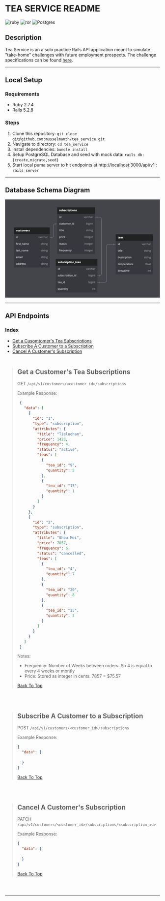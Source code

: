 # TEA SERVICE README

![ruby](https://img.shields.io/badge/Ruby-CC342D?style=for-the-badge&logo=ruby&logoColor=white) ![ror](https://img.shields.io/badge/Ruby_on_Rails-CC0000?style=for-the-badge&logo=ruby-on-rails&logoColor=white) ![Postgres](https://img.shields.io/badge/postgres-%23316192.svg?style=for-the-badge&logo=postgresql&logoColor=white)

## Description

Tea Service is an a solo practice Rails API application meant to simulate "take-home" challenges with future employment prospects. The challenge specifications can be found [here](https://mod4.turing.edu/projects/take_home/take_home_be).

---

## Local Setup

### Requirements

- Ruby 2.7.4
- Rails 5.2.8

### Steps

1. Clone this repository: `git clone git@github.com:musselmanth/tea_service.git`
2. Navigate to directory: `cd tea_service`
3. Install dependencies: `bundle install`
4. Setup PostgreSQL Database and seed with mock data: `rails db:{create,migrate,seed}`
5. Start local puma server to hit endpoints at http://localhost:3000/api/v1 : `rails server`

---

## Database Schema Diagram

<img src="readme_assets/dbdiagram.png" width="750px">

---

## API Endpoints

### Index

- [Get a Cusomtomer's Tea Subscriptions](#get-a-customers-tea-subscriptions)
- [Subscribe A Customer to a Subscription](#subscribe-a-customer-to-a-subscription)
- [Cancel A Customer's Subscription](#cancel-a-customers-subscription)
  <br><br>

> ## Get a Customer's Tea Subscriptions
>
> GET `/api/v1/customers/<customer_id>/subscriptions`
>
> Example Response:
>
> ```JSON
>  {
>    "data": [
>      {
>        "id": "1",
>        "type": "subscription",
>        "attributes": {
>          "title": "Tieluohan",
>          "price": 1423,
>          "frequency": 4,
>          "status": "active",
>          "teas": [
>            {
>              "tea_id": "9",
>              "quantity": 5
>            },
>            {
>              "tea_id": "15",
>              "quantity": 1
>            }
>          ]
>        }
>      },
>      {
>        "id": "2",
>        "type": "subscription",
>        "attributes": {
>          "title": "Shou Mei",
>          "price": 7857,
>          "frequency": 6,
>          "status": "cancelled",
>          "teas": [
>            {
>              "tea_id": "4",
>              "quantity": 7
>            },
>            {
>              "tea_id": "20",
>              "quantity": 8
>            },
>            {
>              "tea_id": "25",
>              "quantity": 2
>            }
>          ]
>        }
>      }
>    ]
>  }
> ```
>
> Notes:
>
> - Frequency: Number of Weeks between orders. So 4 is equal to every 4 weeks or montly
> - Price: Stored as integer in cents. 7857 = $75.57
>
> [Back To Top](#api-endpoints)

<br><br>

> ## Subscribe A Customer to a Subscription
>
> POST `/api/v1/customers/<customer_id>/subscriptions`
>
> Example Response:
>
> ```JSON
> {
>   "data": {
>
>   }
> }
> ```
>
> [Back To Top](#api-endpoints)

<br><br>

> ## Cancel A Customer's Subscription
>
> PATCH `/api/v1/customers/<customer_id>/subscriptions/<subscription_id>`
>
> Example Response:
>
> ```JSON
> {
>   "data": {
>
>   }
> }
> ```
>
> [Back To Top](#api-endpoints)

<br><br>

---

